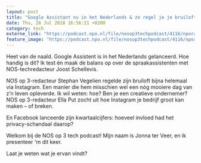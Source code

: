 ```yaml
---
layout: post
title: "Google Assistant nu in het Nederlands & zo regel je je bruiloft via Instagram"
date: Thu, 26 Jul 2018 16:56:21 +0200
category: tech
externe_link: "https://podcast.npo.nl/file/nosop3techpodcast/4116/nporadio1_nosop3techpodcast_20180726_google-assistant-nu-in-het-nederlands-zo-regel-je-je-bruiloft-via-instagram.mp3"
feature_image: "https://podcast.npo.nl/file/nosop3techpodcast/4116/nporadio1_nosop3techpodcast_20180726_google-assistant-nu-in-het-nederlands-zo-regel-je-je-bruiloft-via-instagram.mp3"
---
```


Heet van de naald. Google Assistent is in het Nederlands gelanceerd. Hoe handig is dit? Ik test én maak de balans op over de spraakassistenten met NOS-techredacteur Joost Schellevis.

NOS op 3-redacteur Stephan Vegelien regelde zijn bruiloft bijna helemaal via Instagram. Een manier die hem misschien wel een nóg mooiere dag van z’n leven opleverde. Ik wil weten: hoe?
Ben je een creatieve ondernemer? NOS op 3-redacteur Ella Put zocht uit hoe Instagram je bedrijf groot kan maken – of breken.

En Facebook lanceerde zijn kwartaalcijfers: hoeveel invloed had het privacy-schandaal daarop?

Welkom bij de NOS op 3 tech podcast! Mijn naam is Jonna ter Veer, en ik presenteer 'm dit keer.

Laat je weten wat je ervan vindt?<img src="http://feeds.feedburner.com/~r/nosop3-tech-podcast/~4/qW7Ox1pRqxY" height="1" width="1" alt=""/>
